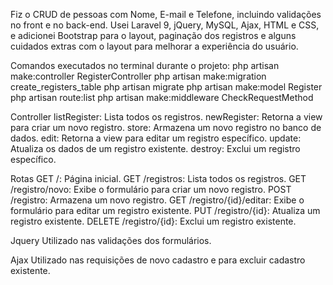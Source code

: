 Fiz o CRUD de pessoas com Nome, E-mail e Telefone, incluindo validações no front e no back-end.
Usei Laravel 9, jQuery, MySQL, Ajax, HTML e CSS, e adicionei Bootstrap para o layout, 
paginação dos registros e alguns cuidados extras com o layout para melhorar a experiência do usuário.

Comandos executados no terminal durante o projeto: 
	php artisan make:controller RegisterController
	php artisan make:migration create_registers_table
	php artisan migrate
	php artisan make:model Register
	php artisan route:list
	php artisan make:middleware CheckRequestMethod

Controller
	listRegister: Lista todos os registros.
	newRegister: Retorna a view para criar um novo registro.
	store: Armazena um novo registro no banco de dados.
	edit: Retorna a view para editar um registro específico.
	update: Atualiza os dados de um registro existente.
	destroy: Exclui um registro específico.


Rotas 
	GET /: Página inicial.
	GET /registros: Lista todos os registros.
	GET /registro/novo: Exibe o formulário para criar um novo registro.
	POST /registro: Armazena um novo registro.
	GET /registro/{id}/editar: Exibe o formulário para editar um registro existente.
	PUT /registro/{id}: Atualiza um registro existente.
	DELETE /registro/{id}: Exclui um registro existente.

Jquery
	Utilizado nas validações dos formulários.

Ajax
	Utilizado nas requisições de novo cadastro e para excluir cadastro existente. 
